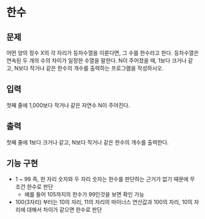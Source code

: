# 한수
## 문제
어떤 양의 정수 X의 각 자리가 등차수열을 이룬다면, 그 수를 한수라고 한다. 
등차수열은 연속된 두 개의 수의 차이가 일정한 수열을 말한다. 
N이 주어졌을 때, 1보다 크거나 같고, N보다 작거나 같은 한수의 개수를 출력하는 프로그램을 작성하시오.

## 입력
첫째 줄에 1,000보다 작거나 같은 자연수 N이 주어진다.

## 출력
첫째 줄에 1보다 크거나 같고, N보다 작거나 같은 한수의 개수를 출력한다.

## 기능 구현
* 1 ~ 99 즉, 한 자리 숫자와 두 자리 숫자는 한수를 판단하는 근거가 없기 때문에 무조건 한수로 판단
  * 예를 들어 105까지의 한수가 99인것을 보면 확인 가능
* 100(3자리) 부터는 10의 자리, 11의 자리의 마이너스 연산값과 100의 자리, 10의 자리에 대해서 차이가 같으면 한수로 판단
